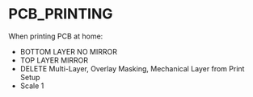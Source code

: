 # PCB_PRINTING

When printing PCB at home:
* BOTTOM LAYER NO MIRROR
* TOP LAYER MIRROR
* DELETE Multi-Layer, Overlay Masking, Mechanical Layer from Print Setup
* Scale 1

